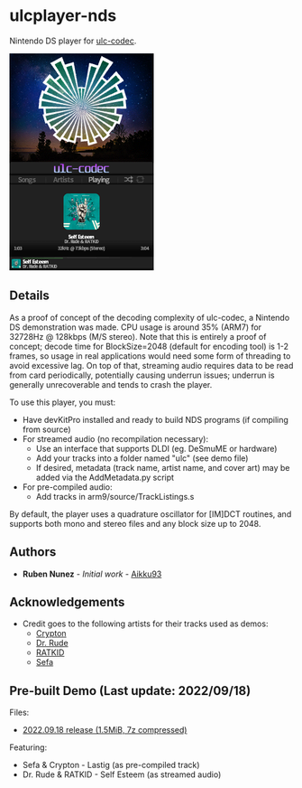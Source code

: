 # ulcplayer-nds
Nintendo DS player for [ulc-codec](https://github.com/Aikku93/ulc-codec).

![Screenshot](/Screenshot.png?raw=true)

## Details

As a proof of concept of the decoding complexity of ulc-codec, a Nintendo DS demonstration was made. CPU usage is around 35% (ARM7) for 32728Hz @ 128kbps (M/S stereo). Note that this is entirely a proof of concept; decode time for BlockSize=2048 (default for encoding tool) is 1-2 frames, so usage in real applications would need some form of threading to avoid excessive lag. On top of that, streaming audio requires data to be read from card periodically, potentially causing underrun issues; underrun is generally unrecoverable and tends to crash the player.

To use this player, you must:
 * Have devKitPro installed and ready to build NDS programs (if compiling from source)
 * For streamed audio (no recompilation necessary):
   * Use an interface that supports DLDI (eg. DeSmuME or hardware)
   * Add your tracks into a folder named "ulc" (see demo file)
   * If desired, metadata (track name, artist name, and cover art) may be added via the AddMetadata.py script
 * For pre-compiled audio:
   * Add tracks in arm9/source/TrackListings.s

By default, the player uses a quadrature oscillator for [IM]DCT routines, and supports both mono and stereo files and any block size up to 2048.

## Authors
 * **Ruben Nunez** - *Initial work* - [Aikku93](https://github.com/Aikku93)

## Acknowledgements
* Credit goes to the following artists for their tracks used as demos:
  * [Crypton](https://music.youtube.com/channel/UCvqH0bSFhwjzzW_fp2oVdXA)
  * [Dr. Rude](https://music.youtube.com/channel/UCdWjqbcoRdjQlua6e2OQdZg)
  * [RATKID](https://www.facebook.com/ratkidmusic/)
  * [Sefa](https://djsefa.com/)

## Pre-built Demo (Last update: 2022/09/18)

Files:
 * [2022.09.18 release (1.5MiB, 7z compressed)](https://www.mediafire.com/file/7q49nx9o4oiooia/file)

Featuring:
 * Sefa & Crypton - Lastig (as pre-compiled track)
 * Dr. Rude & RATKID - Self Esteem (as streamed audio)
